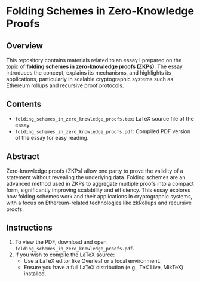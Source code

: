 # Folding Schemes in Zero-Knowledge Proofs

## Overview
This repository contains materials related to an essay I prepared on the topic of **folding schemes in zero-knowledge proofs (ZKPs)**. The essay introduces the concept, explains its mechanisms, and highlights its applications, particularly in scalable cryptographic systems such as Ethereum rollups and recursive proof protocols.

## Contents
- `folding_schemes_in_zero_knowledge_proofs.tex`: LaTeX source file of the essay.
- `folding_schemes_in_zero_knowledge_proofs.pdf`: Compiled PDF version of the essay for easy reading.

## Abstract
Zero-knowledge proofs (ZKPs) allow one party to prove the validity of a statement without revealing the underlying data. Folding schemes are an advanced method used in ZKPs to aggregate multiple proofs into a compact form, significantly improving scalability and efficiency. This essay explores how folding schemes work and their applications in cryptographic systems, with a focus on Ethereum-related technologies like zkRollups and recursive proofs.

## Instructions
1. To view the PDF, download and open `folding_schemes_in_zero_knowledge_proofs.pdf`.
2. If you wish to compile the LaTeX source:
   - Use a LaTeX editor like Overleaf or a local environment.
   - Ensure you have a full LaTeX distribution (e.g., TeX Live, MikTeX) installed.


